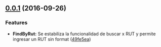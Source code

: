 <a name="0.0.1"></a>
## [0.0.1](https://github.com/tomtapia/rutificador/compare/49fe5ea...v0.0.1) (2016-09-26)


### Features

* **FindByRut:** Se estabiliza la funcionalidad de buscar x RUT y permite ingresar un RUT sin format ([49fe5ea](https://github.com/tomtapia/rutificador/commit/49fe5ea))
